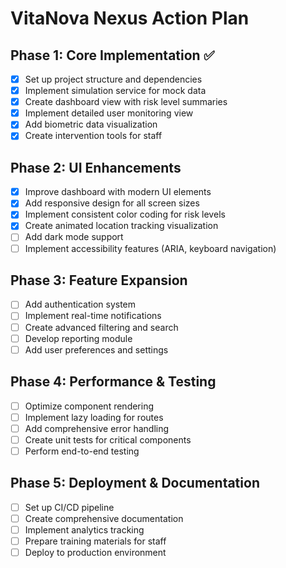 # VitaNova Nexus Action Plan

## Phase 1: Core Implementation ✅

- [x] Set up project structure and dependencies
- [x] Implement simulation service for mock data
- [x] Create dashboard view with risk level summaries
- [x] Implement detailed user monitoring view
- [x] Add biometric data visualization
- [x] Create intervention tools for staff

## Phase 2: UI Enhancements

- [x] Improve dashboard with modern UI elements
- [x] Add responsive design for all screen sizes
- [x] Implement consistent color coding for risk levels
- [x] Create animated location tracking visualization
- [ ] Add dark mode support
- [ ] Implement accessibility features (ARIA, keyboard navigation)

## Phase 3: Feature Expansion

- [ ] Add authentication system
- [ ] Implement real-time notifications
- [ ] Create advanced filtering and search
- [ ] Develop reporting module
- [ ] Add user preferences and settings

## Phase 4: Performance & Testing

- [ ] Optimize component rendering
- [ ] Implement lazy loading for routes
- [ ] Add comprehensive error handling
- [ ] Create unit tests for critical components
- [ ] Perform end-to-end testing

## Phase 5: Deployment & Documentation

- [ ] Set up CI/CD pipeline
- [ ] Create comprehensive documentation
- [ ] Implement analytics tracking
- [ ] Prepare training materials for staff
- [ ] Deploy to production environment 
